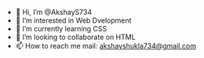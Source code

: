 - 👋 Hi, I’m @AkshayS734
- 👀 I’m interested in Web Dvelopment
- 🌱 I’m currently learning CSS
- 💞️ I’m looking to collaborate on HTML
- 📫 How to reach me mail: akshayshukla734@gmail.com

<!---
AkshayS734/AkshayS734 is a ✨ special ✨ repository because its `README.md` (this file) appears on your GitHub profile.
You can click the Preview link to take a look at your changes.
--->
